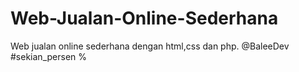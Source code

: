 # Web-Jualan-Online-Sederhana
Web jualan online sederhana dengan html,css dan php.
@BaleeDev
#sekian_persen %
